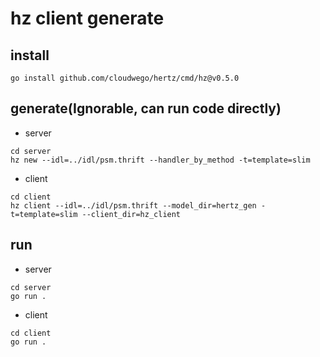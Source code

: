 # hz client generate

## install
```
go install github.com/cloudwego/hertz/cmd/hz@v0.5.0
```

## generate(Ignorable, can run code directly)
- server<br>
```
cd server
hz new --idl=../idl/psm.thrift --handler_by_method -t=template=slim
```
- client<br>
```
cd client
hz client --idl=../idl/psm.thrift --model_dir=hertz_gen -t=template=slim --client_dir=hz_client
```

## run
- server<br>
```
cd server
go run .
```

- client<br>
```
cd client
go run .
```